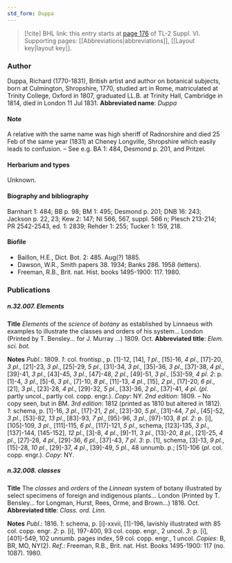 ```yaml
---
std_form: Duppa
---
```


> [!cite] BHL link: this entry starts at [page 176](https://www.biodiversitylibrary.org/page/33260164) of TL-2 Suppl. VI.
> Supporting pages: [[Abbreviations|abbreviations]], [[Layout key|layout key]].

### Author

Duppa, Richard (1770-1831), British artist and author on botanical subjects, born at Culmington, Shropshire, 1770, studied art in Rome, matriculated at Trinity College, Oxford in 1807, graduated LL.B. at Trinity Hall, Cambridge in 1814, died in London 11 Jul 1831. 
**Abbreviated name**: *Duppa*

#### Note

A relative with the same name was high sheriff of Radnorshire and died 25 Feb of the same year (1831) at Cheney Longville, Shropshire which easily leads to confusion. – See e.g. BA 1: 484, Desmond p. 201, and Pritzel.

#### Herbarium and types

Unknown.

#### Biography and bibliography

Barnhart 1: 484; BB p. 98; BM 1: 495; Desmond p. 201; DNB 16: 243; Jackson p. 22, 23; Kew 2: 147; NI 566, 567, suppl. 566 n; Plesch 213-214; PR 2542-2543, ed. 1: 2839; Rehder 1: 255; Tucker 1: 159, 218.

#### Biofile

- Baillon, H.E., Dict. Bot. 2: 485. Aug(?) 1885.
- Dawson, W.R., Smith papers 38. 1934; Banks 286. 1958 (letters).
- Freeman, R.B., Brit. nat. Hist. books 1495-1900: 117. 1980.

### Publications

##### n.32.007. Elements

**Title**
*Elements* of the *science* of *botany* as established by Linnaeus with examples to illustrate the classes and orders of his system... London (Printed by T. Bensley... for J. Murray ...) 1809. Oct.
**Abbreviated title**: *Elem. sci. bot.*

**Notes**
*Publ*.: 1809.
*1*: col. frontisp., p. \[1\]-12, \[14\], *1 pl*., \[15\]-16, *4 pl*., \[17\]-20, *3 pl*., \[21\]-23, *3 pl*., \[25\]-29, *5 pl*., \[31\]-34, *3 pl*., \[35\]-36, *3 pl*., \[37\]-38, *4 pl*., \[39\]-41, *3 pl*., \[43\]-45, *3 pl*., \[47\]-48, *2 pl*., \[49\]-51, *3 pl*., \[53\]-59, *4 pl*.
*2*: p. \[1\]-4, *3 pl*., \[5\]-6, *3 pl*., \[7\]-10, *8 pl*., \[11\]-13, *4 pl*., \[15\], *2 pl*., \[17\]-20, *6 pl*., \[21\], *3 pl*., \[23\]-28, *4 pl*., \[29\]-32, *5 pl*., \[33\]-36, *2 pl*., \[37\]-41, *4 pl*. (*pl*. partly uncol., partly col. copp. engr.). *Copy*: NY.
*2nd edition*: 1809. – No copy seen, but in BM.
*3rd edition*: 1812 (printed as 1810 but altered in 1812).
*1*: schema, p. \[1\]-16, *3 pl*., \[17\]-21, *2 pl*., \[23\]-30, *5 pl*., \[31\]-44, *7 pl*., \[45\]-52, *3 pl*., \[53\]-82, *13 pl*., \[83\]-93, *7 pl*., \[95\]-96, *3 pl*., \[97\]-103, *8 pl*.
*2*: p. \[i\], \[105\]-109, *3 pl*., \[111\]-115, *6 pl*., \[117\]-121, *5 pl*., schema, \[123\]-135, *3 pl*., \[137\]-144, \[145-152\], *12 pl*., \[3\]-8, *4 pl*., \[9\]-11, *3 pl*., \[13\]-20, *8 pl*., \[21\]-25, *4 pl*., \[27\]-28, *4 pl*., \[29\]-36, *6 pl*., \[37\]-43, *7 pl*.
*3*: p. \[1\], schema, \[3\]-13, *9 pl*., \[15\]-28, *10 pl*., \[29\]-37, *4 pl*., \[39\]-49, *5 pl*., 48 unnumb. p.; \[51\]-106 (*pl*. col. copp. engr.). *Copy*: NY.

##### n.32.008. classes

**Title**
The *classes* and *orders* of the *Linnean* system of botany illustrated by select specimens of foreign and indigenous plants... London (Printed by T. Bensley... for Longman, Hurst, Rees, Orme, and Brown...) 1816. Oct.
**Abbreviated title**: *Class. ord. Linn.*

**Notes**
*Publ*.: 1816.
*1*: schema, p. \[i\]-xxvii, \[1\]-196, lavishly illustrated with 85 col. copp. engr.
*2*: p. \[i\], 197-400, 93 col. copp. engr., 2 uncol.
*3*: p. \[i\], \[401\]-549, 102 unnumb. pages index, 59 col. copp. engr., 1 uncol. *Copies*: B, BR, MO, NY(2).
*Ref*.: Freeman, R.B., Brit. nat. Hist. Books 1495-1900: 117 (no. 1087). 1980.

